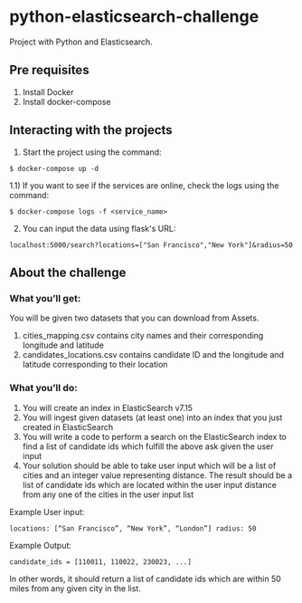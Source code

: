 # python-elasticsearch-challenge
Project with Python and Elasticsearch.

## Pre requisites
1) Install Docker
2) Install docker-compose

## Interacting with the projects
1) Start the project using the command:
```
$ docker-compose up -d
```
  1.1) If you want to see if the services are online, check the logs using the command:
```
$ docker-compose logs -f <service_name>
```
2) You can input the data using flask's URL:
```
localhost:5000/search?locations=["San Francisco","New York"]&radius=50
```

## About the challenge

### What you’ll get:
You will be given two datasets that you can download from Assets.

1) cities_mapping.csv contains city names and their corresponding longitude and latitude
2) candidates_locations.csv contains candidate ID and the longitude and latitude corresponding to their location

### What you’ll do:

1) You will create an index in ElasticSearch v7.15
2) You will ingest given datasets (at least one) into an index that you just created in ElasticSearch
3) You will write a code to perform a search on the ElasticSearch index to find a list of candidate ids which fulfill the above ask given the user input
4) Your solution should be able to take user input which will be a list of cities and an integer value representing distance. The result should be a list of candidate ids which are located within the user input distance from any one of the cities in the user input list

Example User input:
```
locations: [“San Francisco”, “New York”, “London”] radius: 50
```

Example Output:
```
candidate_ids = [110011, 110022, 230023, ...]
```
In other words, it should return a list of candidate ids which are within 50 miles from any given city in the list.